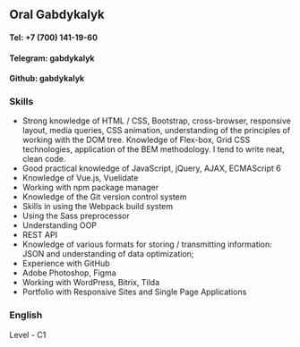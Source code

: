 ## Oral Gabdykalyk 

#### Tel: +7 (700) 141-19-60
#### Telegram: gabdykalyk
#### Github: gabdykalyk

### Skills
- Strong knowledge of HTML / CSS, Bootstrap, cross-browser, responsive layout, media queries, CSS animation, understanding of the principles of working with the DOM tree.
Knowledge of Flex-box, Grid CSS technologies, application of the BEM methodology.
I tend to write neat, clean code.
- Good practical knowledge of JavaScript, jQuery, AJAX, ECMAScript 6
- Knowledge of Vue.js, Vuelidate
- Working with npm package manager
- Knowledge of the Git version control system
- Skills in using the Webpack build system
- Using the Sass preprocessor
- Understanding OOP
- REST API
- Knowledge of various formats for storing / transmitting information: JSON and understanding of data optimization;
- Experience with GitHub
- Adobe Photoshop, Figma
- Working with WordPress, Bitrix, Tilda
- Portfolio with Responsive Sites and Single Page Applications

### English
Level - C1